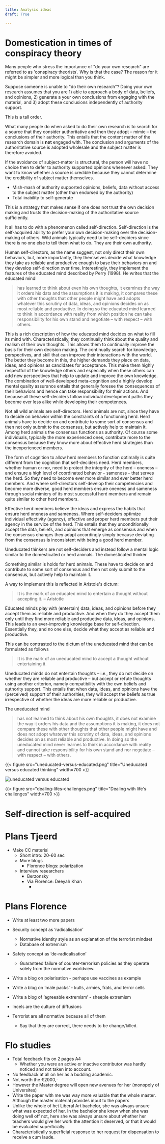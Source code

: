 ```yaml
---
title: Analysis ideas
draft: True

---
```


# Domestication in times of conspiracy theory

Many people who stress the importance of "do your own research" are referred to as 'conspiracy theorists'. Why is that the case? The reason for it might be simpler and more logical than you think.

Suppose someone is unable to "do their own research"? Doing your own research assumes that you are 1) able to approach a body of data, beliefs, and opinions, 2) generate a your own conclusions from engaging with the material, and 3) adopt these conclusions independently of authority support. 

This is a tall order. 

What many people do when asked to do their own research is to search for a source that they consider authoritative and then they adopt – mimic – the conclusions of their authority. This entails that the content matter of the research domain is **not** engaged with. The conclusion and arguments of the authoritative source is adopted wholesale and the subject matter is therefore avoided. 

If the avoidance of subject-matter is structural, the person will have no choice then to defer to authority supported opinions whenever asked. They want to know whether a source is credible because they cannot determine the credibility of subject matter themselves. 

* Mish-mash of authority supported opinions, beliefs, data without access to the subject matter (other than endorsed by the authority)
* Total inability to self-generate 

This is a strategy that makes sense if one does not trust the own decision making and trusts the decision-making of the authoritative source sufficiently. 

It all has to do with a phenomenon called self-direction. Self-direction is the self-acquired ability to prefer your own decision-making over the decision-making of others. Wild animals typically need to be self-deciders since there is no one else to tell them what to do. They are their own authority. 

Human self-directors, as the name suggest, not only direct their own behaviors, but, more importantly, they themselves decide what knowledge they take as reliable and productive enough to base their behaviors on and they develop self-direction over time. Interestingly, they implement the features of the educated mind described by Perry (1998). He writes that the educated mind

> has learned to think about even his own thoughts, it examines the way it orders his data and the assumptions it is making, it compares these with other thoughts that other people might have
and adopts whatever this scrutiny of data, ideas, and opinions decides on as most reliable and productive.
In doing so the educated mind learned to think in accordance with reality from which position he can take responsibility for his own stand and negotiate – with respect – with others.

This is a rich description of how the educated mind decides on what to fill its mind with. Characteristically, they continually think about the quality and realism of their own thoughts. This allows them to continually improve the basis for their own decision making. The continually search for knowledge, perspectives, and skill that can improve their interactions with the world. The better they become in this, the higher demands they place on data, ideas, and opinions as candidates for acceptance. This make them highly respectful of the knowledge others and especially when these others can add new perspectives that help to update and improve the own knowledge. The combination of well-developed meta-cognition and a highly develop mental quality assurance entails that generally foresee the consequences of their behaviors and hence can take responsibility for their actions. And because all these self-deciders follow individual development paths they become ever less alike while developing their competences.  

Not all wild animals are self-directors. Herd animals are not, since they have to decide on behavior within the constraints of a functioning herd. Herd animals have to decide on and contribute to some sort of consensus and then not only submit to the consensus, but actively help to maintain it. Among herd animals the consensus functions as authority. Of course some individuals, typically the more experienced ones, contribute more to the consensus  because they know more about effective herd strategies than the inexperienced members. 

The form of cognition to allow herd members to function optimally is quite different from the cognition that self-deciders need. Herd members, whether human or nor, need to protect the integrity of the herd – oneness – and ensure a high level of coordinated behavior – sameness – that serves the herd. So they need to become ever more similar and ever better herd members. And where self-directors self-develop their competencies and become more diverse, good herd members ensure oneness and sameness through social mimicry of its most successful herd members and remain quite similar to other herd members. 

Effective herd members believe the ideas and express the habits that ensure herd oneness and sameness. Where self-deciders optimize Individual effectivity (agency), effective and proper herd members put their agency in the service of the herd. This entails that they unconditionally accept the data, beliefs, and opinions that emerge as consensus and when the consensus changes they adapt accordingly simply because deviating from the consensus is inconsistent with being a good herd member. 





<!-- This is different for young mammals that all spend considerable time with their mother while they breast feed. Depending on the species, mothers, fathers, siblings, extended family members, or even unrelated conspecifics play a role in teaching the young in the ways of the world before the young are old enough to be independent self-directors who do no longer need external supervisors to guide or decide their behaviors.-->

<!-- For domesticated -- tame -- animals the situation is different. Their master or owner -- an authority -- decides what they eat, where they sleep and live, who they mate, when they die, and in general how they benefit the owner. Domestication entails self-direction in only the less important choices of life. But it can still lead to high animal welfare provided that the master/owner takes good care of them. And it will be clear that full self-direction is not beneficial for a tame animal. <!-- On the contrary, self-direction frustrates the control of the authority over its flock and will not normally lead to a better situation for the pets.For the pet, -> Something similar is holds for herd animals. These have to decide on and contribute to some sort of consensus and then not only submit to the consensus, but actively help to maintain it. Here the consensus functions as authority. --> 



Uneducated thinkers are not self-deciders and instead follow a mental logic similar to the domesticated or herd animals. The domesticated thinker 

Something similar is holds for herd animals. These have to decide on and contribute to some sort of consensus and then not only submit to the consensus, but actively help to maintain it.



A way to implement this is reflected in Aristole's dictum: 

> It is the mark of an educated mind to entertain a thought without accepting it. 
> – Aristotle

Educated minds play with (entertain) data, ideas, and opinions before they accept them as reliable and productive. And when they do they accept them only until they find more reliable and productive  data, ideas, and opinions. This leads to an ever-improving knowledge base for self-direction. Essentially they, and no one else, decide what they accept as reliable and productive.   

This can be contrasted to the dictum of the uneducated mind that can be formulated as follows

> It is the mark of an uneducated mind to accept a thought without entertaining it. 

Uneducated minds do not entertain thoughts – i.e., they do not decide on whether they are reliable and productive – but accept or refute thoughts using another criterion, namely compatibility with the own beliefs and authority support. This entails that when data, ideas, and opinions have the (perceived) support of their authorities, they will accept the beliefs as true irrespective of whether the ideas are more reliable or productive. 

The uneducated mind 

> has not learned to think about  his own thoughts, it does not examine the way it orders his data and the assumptions it is making, it does not compare these with other thoughts that other people might have
> and does not adopt whatever this scrutiny of data, ideas, and opinions decides on as most reliable and productive.
> In doing so the uneducated mind never learnes to think in accordance with reality and cannot take responsibility for his own stand and nor negotiate – with respect – with others.

{{< figure src="uneducated-versus-educated.png" title="Uneducated versus educated thinking" width=700 >}}

![uneducated versus educated](uneducated-versus-educated.png "width=700")





{{< figure src="dealing-lifes-challenges.png" title="Dealing with life's challenges" width=700 >}}

# Self-direction is self-acquired



# Plans Tjeerd

* Make CC material
  * Short intro: 20-60 sec
  * More blogs
    * Florence blogs: polarization
  * Interview researchers
    * Berzonsky
    * Via Florence: Deeyah Khan
      * ​		

# Plans Florence

- Write at least two more papers
- Security concept as ‘radicalisation’
    - Normative identity style as an explanation of the terrorist mindset
    - Database of extremism
- Safety concept as ‘de-radicalisation’
    - Guaranteed failure of counter-terrorism policies as they operate solely from the normative worldview.

- Write a blog on polarisation - perhaps use vaccines as example
- Write a blog on ‘male packs’ - kults, armies, frats, and terror cells  
- Write a blog of ‘agreeable extremism’ - sheeple extremism

- Incels are the culture of diffusions
- Terrorist are all normative because all of them
    - Say that they are correct, there needs to be change/killed.

# Flo studies

* Total feedback fits on 2 pages A4
  * Whether you were an active or inactive contributor was hardly noticed and not taken into account.
* No feedback at all on her as a budding academic.
* Not worth the €2000,-
* However the Master degree will open new avenues for her (monopoly of Universites)
* Write the paper with me was way more valuable that the whole master. Although the master material provides input to the papers.
* Unlike the whole of het Liberal Art bachelor, she was always unsure what was expected of her. In the bachelor she knew when she was doing well off not, here she was always unsure about whether her teachers would give her work the attention it deserved, or that it would be evaluated superficially.
* Characteristically superficial response to her request for dispensation to receive a cum laude.
